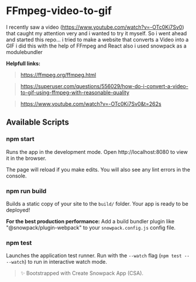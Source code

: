 # FFmpeg-video-to-gif
I recently saw a video (https://www.youtube.com/watch?v=-OTc0Ki7Sv0) that caught my attention very and i wanted to try it myself.
So i went ahead and started this repo... i tried to make a website that converts a Video into a GIF i did this with the help of
FFmpeg and React also i used snowpack as a modulebundler

**Helpfull links:**

> https://ffmpeg.org/ffmpeg.html 

> https://superuser.com/questions/556029/how-do-i-convert-a-video-to-gif-using-ffmpeg-with-reasonable-quality

> https://www.youtube.com/watch?v=-OTc0Ki7Sv0&t=262s

## Available Scripts

### npm start

Runs the app in the development mode.
Open http://localhost:8080 to view it in the browser.

The page will reload if you make edits.
You will also see any lint errors in the console.

### npm run build

Builds a static copy of your site to the `build/` folder.
Your app is ready to be deployed!

**For the best production performance:** Add a build bundler plugin like "@snowpack/plugin-webpack" to your `snowpack.config.js` config file.

### npm test

Launches the application test runner.
Run with the `--watch` flag (`npm test -- --watch`) to run in interactive watch mode.

> ✨ Bootstrapped with Create Snowpack App (CSA).
